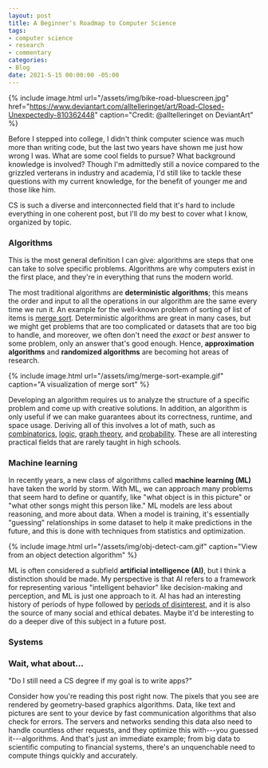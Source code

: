 ```yaml
---
layout: post
title: A Beginner's Roadmap to Computer Science
tags:
- computer science
- research
- commentary
categories:
- Blog
date: 2021-5-15 00:00:00 -05:00
---
```


{% include image.html url="/assets/img/bike-road-bluescreen.jpg" href="https://www.deviantart.com/alltelleringet/art/Road-Closed-Unexpectedly-810362448" caption="Credit: @alltelleringet on DeviantArt" %}

Before I stepped into college, I didn't think computer science was much more than writing code, but the last two years have shown me just how wrong I was. What are some cool fields to pursue? What background knowledge is involved? Though I'm admittedly still a novice compared to the grizzled verterans in industry and academia, I'd still like to tackle these questions with my current knowledge, for the benefit of younger me and those like him.

CS is such a diverse and interconnected field that it's hard to include everything in one coherent post, but I'll do my best to cover what I know, organized by topic.


### Algorithms

This is the most general definition I can give: algorithms are steps that one can take to solve specific problems. Algorithms are why computers exist in the first place, and they're in everything that runs the modern world. 

The most traditional algorithms are **deterministic algorithms**; this means the order and input to all the operations in our algorithm are the same every time we run it. An example for the well-known problem of sorting of list of items is [merge sort](https://en.wikipedia.org/wiki/Merge_sort). Deterministic algorithms are great in many cases, but we might get problems that are too complicated or datasets that are too big to handle, and moreover, we often don't need the *exact* or *best* answer to some problem, only an answer that's good enough. Hence, **approximation algorithms** and **randomized algorithms** are becoming hot areas of research. 

{% include image.html url="/assets/img/merge-sort-example.gif" caption="A visualization of merge sort" %}

Developing an algorithm requires us to analyze the structure of a specific problem and come up with creative solutions. In addition, an algorithm is only useful if we can make guarantees about its correctness, runtime, and space usage. Deriving all of this involves a lot of math, such as [combinatorics](https://en.wikipedia.org/wiki/Combinatorics), [logic](https://en.wikipedia.org/wiki/Logic), [graph theory](https://en.wikipedia.org/wiki/Logic), and [probability](https://en.wikipedia.org/wiki/Probability). These are all interesting practical fields that are rarely taught in high schools.


### Machine learning

In recently years, a new class of algorithms called **machine learning (ML)** have taken the world by storm. With ML, we can approach many problems that seem hard to define or quantify, like "what object is in this picture" or "what other songs might this person like." ML models are less about reasoning, and more about data. When a model is training, it's essentially "guessing" relationships in some dataset to help it make predictions in the future, and this is done with techniques from statistics and optimization. 

{% include image.html url="/assets/img/obj-detect-cam.gif" caption="View from an object detection algorithm" %}

ML is often considered a subfield **artificial intelligence (AI)**, but I think a distinction should be made. My perspective is that AI refers to a framework for representing various "intelligent behavior" like decision-making and perception, and ML is just one approach to it. AI has had an interesting history of periods of hype followed by [periods of disinterest](https://en.wikipedia.org/wiki/AI_winter), and it is also the source of many social and ethical debates. Maybe it'd be interesting to do a deeper dive of this subject in a future post.


### Systems


### Wait, what about...

"Do I still need a CS degree if my goal is to write apps?"

Consider how you're reading this post right now. The pixels that you see are rendered by geometry-based graphics algorithms. Data, like text and pictures are sent to your device by fast communication algorithms that also check for errors. The servers and networks sending this data also need to handle countless other requests, and they optimize this with---you guessed it---algorithms. And that's just an immediate example; from big data to scientific computing to financial systems, there's an unquenchable need to compute things quickly and accurately.
